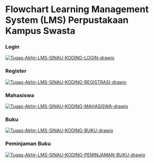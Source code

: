 # Flowchart Learning Management System (LMS) Perpustakaan Kampus Swasta
### Login 
<a href="https://ibb.co.com/7JK6JhZg"><img src="https://i.ibb.co.com/RpcVp8sh/Tugas-Akhir-LMS-SINAU-KODING-LOGIN-drawio.png" alt="Tugas-Akhir-LMS-SINAU-KODING-LOGIN-drawio" border="0"></a>

### Register
<a href="https://ibb.co.com/0VZdJ1k0"><img src="https://i.ibb.co.com/842S8GJy/Tugas-Akhir-LMS-SINAU-KODING-REGISTRASI-drawio.png" alt="Tugas-Akhir-LMS-SINAU-KODING-REGISTRASI-drawio" border="0"></a>

### Mahasiswa
<a href="https://ibb.co.com/76t2kGw"><img src="https://i.ibb.co.com/z0VG6Sy/Tugas-Akhir-LMS-SINAU-KODING-MAHASISWA-drawio.png" alt="Tugas-Akhir-LMS-SINAU-KODING-MAHASISWA-drawio" border="0"></a>

### Buku
<a href="https://ibb.co.com/GvhCWJXC"><img src="https://i.ibb.co.com/mCxh9Bmh/Tugas-Akhir-LMS-SINAU-KODING-BUKU-drawio.png" alt="Tugas-Akhir-LMS-SINAU-KODING-BUKU-drawio" border="0"></a>

### Peminjaman Buku
<a href="https://ibb.co.com/dqcVTSW"><img src="https://i.ibb.co.com/KkGfPY0/Tugas-Akhir-LMS-SINAU-KODING-PEMINJAMAN-BUKU-drawio.png" alt="Tugas-Akhir-LMS-SINAU-KODING-PEMINJAMAN-BUKU-drawio" border="0"></a>